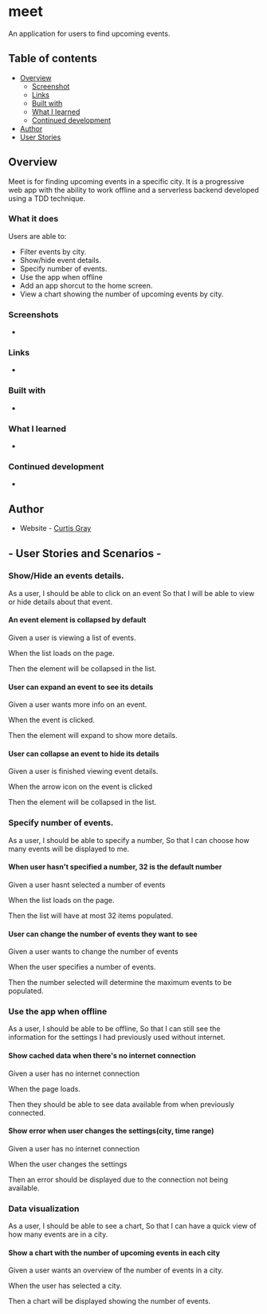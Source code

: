 # meet

An application for users to find upcoming events.

## Table of contents

- [Overview](#overview)
  - [Screenshot](#screenshot)
  - [Links](#links)
  - [Built with](#built-with)
  - [What I learned](#what-i-learned)
  - [Continued development](#continued-development)
- [Author](#author)
- [User Stories](#user-stories-and-scenarios)

## Overview

Meet is for finding upcoming events in a specific city. It is a progressive web app with the ability to work offline and a serverless backend developed using a TDD technique.

### What it does

Users are able to:

- Filter events by city.
- Show/hide event details.
- Specify number of events.
- Use the app when offline
- Add an app shorcut to the home screen.
- View a chart showing the number of upcoming events by city.

### Screenshots

*
<!-- ![](screenshots/screenshot.png) -->

### Links

*
<!-- - Live Site URL: [Here](https://myflix-5f2a35.netlify.app/) -->

### Built with

*

### What I learned

*

### Continued development

*

## Author

- Website - [Curtis Gray](https://curtisgry.github.io/portfolio-website/)

## - User Stories and Scenarios -

### Show/Hide an events details.

As a user,
I should be able to click on an event
So that I will be able to view or hide details about that event.

#### An event element is collapsed by default

Given a user is viewing a list of events.

When the list loads on the page.

Then the element will be collapsed in the list.

#### User can expand an event to see its details

Given a user wants more info on an event.

When the event is clicked.

Then the element will expand to show more details.

#### User can collapse an event to hide its details

Given a user is finished viewing event details.

When the arrow icon on the event is clicked

Then the element will be collapsed in the list.

### Specify number of events.

As a user,
I should be able to specify a number,
So that I can choose how many events will be displayed to me.

#### When user hasn't specified a number, 32 is the default number

Given a user hasnt selected a number of events

When the list loads on the page.

Then the list will have at most 32 items populated.

#### User can change the number of events they want to see

Given a user wants to change the number of events

When the user specifies a number of events.

Then the number selected will determine the maximum events to be populated.

### Use the app when offline

As a user, 
I should be able to be offline,
So that I can still see the information for the settings I had previously used without internet.

#### Show cached data when there's no internet connection

Given a user has no internet connection

When the page loads.

Then they should be able to see data available from when previously connected.

#### Show error when user changes the settings(city, time range)

Given a user has no internet connection

When the user changes the settings

Then an error should be displayed due to the connection not being available.

### Data visualization

As a user,
I should be able to see a chart,
So that I can have a quick view of how many events are in a city.

#### Show a chart with the number of upcoming events in each city

Given a user wants an overview of the number of events in a city.

When the user has selected a city.

Then a chart will be displayed showing the number of events.